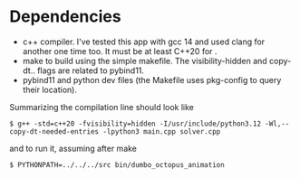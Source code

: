 # Dependencies

- c++ compiler. I've tested this app with gcc 14 and used clang for another one time too.
  It must be at least C++20 for <coroutine>.
- make to build using the simple makefile. The visibility-hidden and copy-dt.. flags are related to pybind11.
- pybind11 and python dev files (the Makefile uses pkg-config to query their location).

Summarizing the compilation line should look like

```
$ g++ -std=c++20 -fvisibility=hidden -I/usr/include/python3.12 -Wl,--copy-dt-needed-entries -lpython3 main.cpp solver.cpp
```

and to run it, assuming after make

```
$ PYTHONPATH=../../../src bin/dumbo_octopus_animation
```
